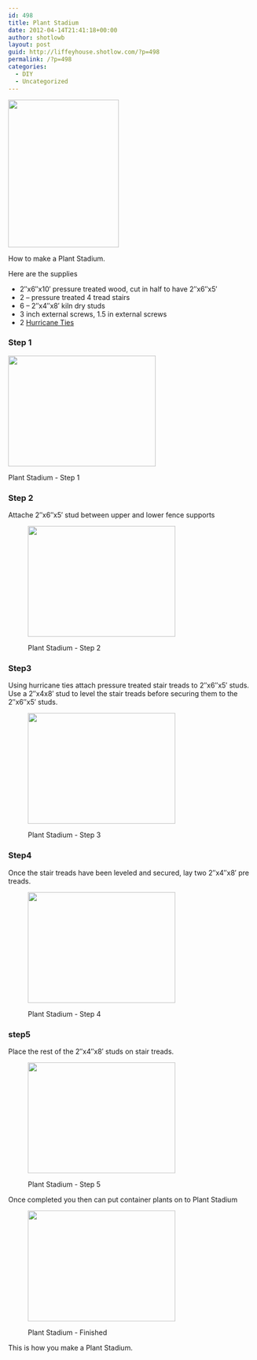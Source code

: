 ```yaml
---
id: 498
title: Plant Stadium
date: 2012-04-14T21:41:18+00:00
author: shotlowb
layout: post
guid: http://liffeyhouse.shotlow.com/?p=498
permalink: /?p=498
categories:
  - DIY
  - Uncategorized
---
```

[<img class="alignnone size-medium wp-image-223" title="The Stadium Plant Stand" src="http://liffeyhouse.shotlow.com/wp-content/uploads/2011/04/P4160185-225x300.jpg" alt="" width="225" height="300" />](http://localhost:4567/wp-content/uploads/2011/04/P4160185-e1303131772457.jpg)

How to make a Plant Stadium.

Here are the supplies

  * 2&#8243;x6&#8243;x10&#8242; pressure treated wood, cut in half to have 2&#8243;x6&#8243;x5&#8242;
  * 2 &#8211; pressure treated 4 tread stairs
  * 6 &#8211; 2&#8243;x4&#8243;x8&#8242; kiln dry studs
  * 3 inch external screws, 1.5 in external screws
  * 2 <a title="Hurricane Ties" href="http://www.strongtie.com/products/connectors/H.asp" target="_blank">Hurricane Ties</a>

### Step 1<figure id="attachment_503" style="width: 300px" class="wp-caption alignnone">

[<img class="size-medium wp-image-503" title="Plant Stadium" src="http://localhost:4567/wp-content/uploads/2012/04/P1010027-300x225.jpg" alt="" width="300" height="225" srcset="http://localhost:4567/wp-content/uploads/2012/04/P1010027-300x225.jpg 300w, http://localhost:4567/wp-content/uploads/2012/04/P1010027-768x576.jpg 768w, http://localhost:4567/wp-content/uploads/2012/04/P1010027-1024x768.jpg 1024w" sizes="(max-width: 300px) 100vw, 300px" />](http://localhost:4567/wp-content/uploads/2012/04/P1010027.jpg)<figcaption class="wp-caption-text">Plant Stadium - Step 1</figcaption></figure> 

### Step 2

Attache 2&#8243;x6&#8243;x5&#8242; stud between upper and lower fence supports<figure id="attachment_501" style="width: 300px" class="wp-caption alignnone">

[<img class="size-medium wp-image-501 " title="Plant Stadium" src="http://localhost:4567/wp-content/uploads/2012/04/P4140028-300x225.jpg" alt="" width="300" height="225" srcset="http://localhost:4567/wp-content/uploads/2012/04/P4140028-300x225.jpg 300w, http://localhost:4567/wp-content/uploads/2012/04/P4140028-768x576.jpg 768w, http://localhost:4567/wp-content/uploads/2012/04/P4140028-1024x768.jpg 1024w" sizes="(max-width: 300px) 100vw, 300px" />](http://localhost:4567/wp-content/uploads/2012/04/P4140028.jpg)<figcaption class="wp-caption-text">Plant Stadium - Step 2</figcaption></figure> 

### Step3

Using hurricane ties attach pressure treated stair treads to 2&#8243;x6&#8243;x5&#8242; studs. Use a 2&#8243;x4x8&#8242; stud to level the stair treads before securing them to the 2&#8243;x6&#8243;x5&#8242; studs.<figure id="attachment_502" style="width: 300px" class="wp-caption alignnone">

[<img class="size-medium wp-image-502 " title="Plant Stadium" src="http://localhost:4567/wp-content/uploads/2012/04/P4140029-300x225.jpg" alt="" width="300" height="225" srcset="http://localhost:4567/wp-content/uploads/2012/04/P4140029-300x225.jpg 300w, http://localhost:4567/wp-content/uploads/2012/04/P4140029-768x576.jpg 768w, http://localhost:4567/wp-content/uploads/2012/04/P4140029-1024x768.jpg 1024w" sizes="(max-width: 300px) 100vw, 300px" />](http://localhost:4567/wp-content/uploads/2012/04/P4140029.jpg)<figcaption class="wp-caption-text">Plant Stadium - Step 3</figcaption></figure> 

### Step4

Once the stair treads have been leveled and secured, lay two 2&#8243;x4&#8243;x8&#8242; pre treads.<figure id="attachment_504" style="width: 300px" class="wp-caption alignnone">

[<img class="size-medium wp-image-504" title="Plant Stadium" src="http://localhost:4567/wp-content/uploads/2012/04/P4140030-300x225.jpg" alt="" width="300" height="225" srcset="http://localhost:4567/wp-content/uploads/2012/04/P4140030-300x225.jpg 300w, http://localhost:4567/wp-content/uploads/2012/04/P4140030-768x576.jpg 768w, http://localhost:4567/wp-content/uploads/2012/04/P4140030-1024x768.jpg 1024w" sizes="(max-width: 300px) 100vw, 300px" />](http://localhost:4567/wp-content/uploads/2012/04/P4140030.jpg)<figcaption class="wp-caption-text">Plant Stadium - Step 4</figcaption></figure> 

### step5

Place the rest of the 2&#8243;x4&#8243;x8&#8242; studs on stair treads.<figure id="attachment_505" style="width: 300px" class="wp-caption alignnone">

[<img class="size-medium wp-image-505" title="Plant Stadium" src="http://localhost:4567/wp-content/uploads/2012/04/P4140031-300x225.jpg" alt="" width="300" height="225" />](http://localhost:4567/wp-content/uploads/2012/04/P4140031.jpg)<figcaption class="wp-caption-text">Plant Stadium - Step 5</figcaption></figure> 

Once completed you then can put container plants on to Plant Stadium<figure id="attachment_506" style="width: 300px" class="wp-caption alignnone">

[<img class="size-medium wp-image-506" title="Plant Stadium" src="http://localhost:4567/wp-content/uploads/2012/04/P4140032-300x225.jpg" alt="" width="300" height="225" />](http://localhost:4567/wp-content/uploads/2012/04/P4140032.jpg)<figcaption class="wp-caption-text">Plant Stadium - Finished</figcaption></figure> 

This is how you make a Plant Stadium.